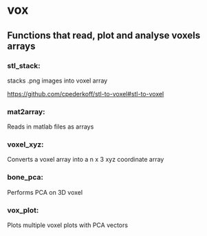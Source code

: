 # vox
## Functions that read, plot and analyse voxels arrays

### stl_stack:
stacks .png images into voxel array

https://github.com/cpederkoff/stl-to-voxel#stl-to-voxel

### mat2array:
Reads in matlab files as arrays

### voxel_xyz:
Converts a voxel array into a n x 3 xyz coordinate array

### bone_pca:
Performs PCA on 3D voxel 

### vox_plot:
Plots multiple voxel plots with PCA vectors 

